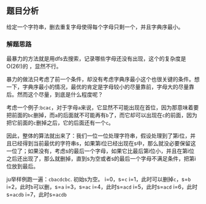 ## 题目分析

给定一个字符串，删去重复字母使得每个字母只剩一个，并且字典序最小。

### 解题思路

最暴力的方法就是用dfs去搜索，记录哪些字母还没有出现，这个的复杂度是O(26!)的 ，显然不行。

暴力的做法只考虑了前一个条件，却没有考虑字典序最小这个也很关键的条件。想一下，字典序最小的情况，最优的肯定是字母较小的尽量靠前，字母大的尽量靠后。然而这个尽量，到底是什么程度呢？
 
考虑一个例子:`bcac`，对于字母`a`来说，它显然不可能出现在首位，因为那意味着要把前面的`bc`删掉，而`a`的后面就不可能再有`b`了，而它却可以出现在`c`的前面，因为把它前面的`c`删掉之后，它的后面还有一个`c`。

因此，整体的算法就出来了：我们一位一位处理字符串，假设处理到了第i位，并且已经得到当前最优的字符串s，如果第i位已经出现在s中，那么就没必要保留这一位了；如果没有，考虑s的最后一个字母，如果它比最后第i位小，并且在第i位之后还出现了，那么就删掉，直到s为空或者s的最后一个字母不满足条件，把第i位放到最后。

ju举样例跑一遍：`cbacdcbc`.
初始s为空。
i=0，s=`c`
i=1，此时可以删掉`c`，s=`b`
i=2，此时`b`可以删，s=`a`
i=3，s=`ac`
i=4，此时s=`acd`
i=5，此时s=`acd`
i=6，此时s=`acdb`
i=7，此时s=`acdb`
